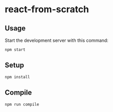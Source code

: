 # react-from-scratch

## Usage

Start the development server with this command:

```
npm start
```

## Setup

```
npm install
```

## Compile

```
npm run compile
```
